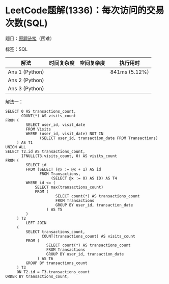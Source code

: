 # LeetCode题解(1336)：每次访问的交易次数(SQL)

题目：[原题链接](https://leetcode-cn.com/problems/number-of-transactions-per-visit/)（困难）

标签：SQL

| 解法           | 时间复杂度 | 空间复杂度 | 执行用时      |
| -------------- | ---------- | ---------- | ------------- |
| Ans 1 (Python) |            |            | 841ms (5.12%) |
| Ans 2 (Python) |            |            |               |
| Ans 3 (Python) |            |            |               |

解法一：

```mysql
SELECT 0 AS transactions_count,
       COUNT(*) AS visits_count
FROM (
         SELECT user_id, visit_date
         FROM Visits
         WHERE (user_id, visit_date) NOT IN
               (SELECT user_id, transaction_date FROM Transactions)
     ) AS T1
UNION ALL
SELECT T2.id AS transactions_count,
       IFNULL(T3.visits_count, 0) AS visits_count
FROM (
         SELECT id
         FROM (SELECT (@x := @x + 1) AS id
               FROM Transactions,
                    (SELECT @x := 0) AS ID) AS T4
         WHERE id <= (
             SELECT max(transactions_count)
             FROM (
                      SELECT count(*) AS transactions_count
                      FROM Transactions
                      GROUP BY user_id, transaction_date
                  ) AS T5
         )
     ) T2
         LEFT JOIN
     (
         SELECT transactions_count,
                COUNT(transactions_count) AS visits_count
         FROM (
                  SELECT count(*) AS transactions_count
                  FROM Transactions
                  GROUP BY user_id, transaction_date
              ) AS T6
         GROUP BY transactions_count
     ) T3
     ON T2.id = T3.transactions_count
ORDER BY transactions_count;
```